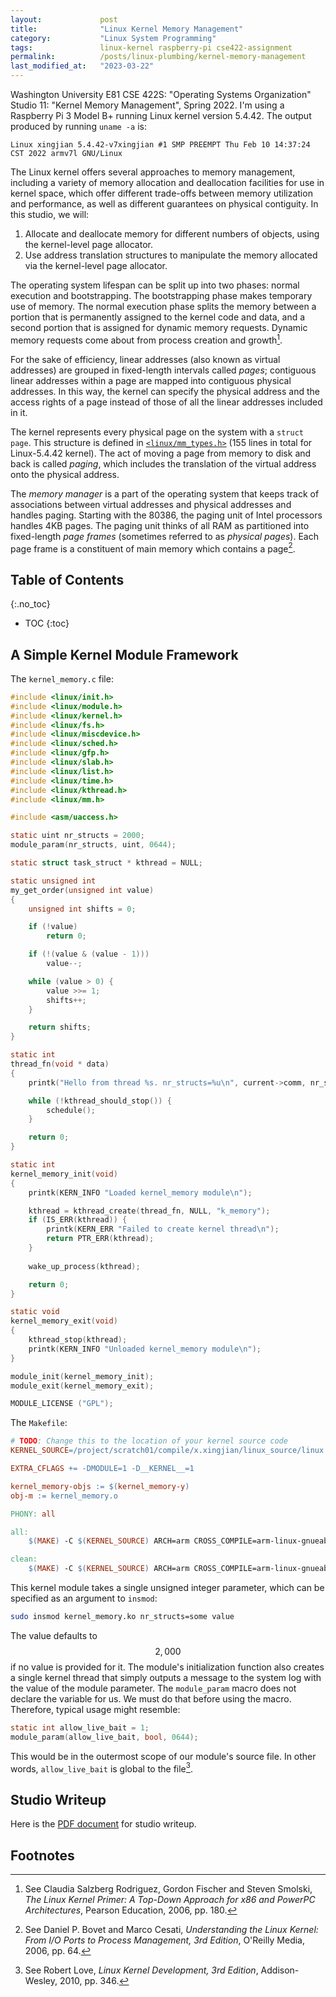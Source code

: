 ```yaml
---
layout:             post
title:              "Linux Kernel Memory Management"
category:           "Linux System Programming"
tags:               linux-kernel raspberry-pi cse422-assignment
permalink:          /posts/linux-plumbing/kernel-memory-management
last_modified_at:   "2023-03-22"
---
```


Washington University E81 CSE 422S: "Operating Systems Organization" Studio 11: "Kernel Memory Management", Spring 2022. I'm using a Raspberry Pi 3 Model B+ running Linux kernel version 5.4.42. The output produced by running `uname -a` is:

```console
Linux xingjian 5.4.42-v7xingjian #1 SMP PREEMPT Thu Feb 10 14:37:24 CST 2022 armv7l GNU/Linux
```

The Linux kernel offers several approaches to memory management, including a variety of memory allocation and deallocation facilities for use in kernel space, which offer different trade-offs between memory utilization and performance, as well as different guarantees on physical contiguity. In this studio, we will:
1. Allocate and deallocate memory for different numbers of objects, using the kernel-level page allocator.
2. Use address translation structures to manipulate the memory allocated via the kernel-level page allocator.

<!-- excerpt-end -->

The operating system lifespan can be split up into two phases: normal execution and bootstrapping. The bootstrapping phase makes temporary use of memory. The normal execution phase splits the memory between a portion that is permanently assigned to the kernel code and data, and a second portion that is assigned for dynamic memory requests. Dynamic memory requests come about from process creation and growth[^1].

For the sake of efficiency, linear addresses (also known as virtual addresses) are grouped in fixed-length intervals called *pages*; contiguous linear addresses within a page are mapped into contiguous physical addresses. In this way, the kernel can specify the physical address and the access rights of a page instead of those of all the linear addresses included in it.

The kernel represents every physical page on the system with a `struct page`. This structure is defined in [`<linux/mm_types.h>`](https://elixir.bootlin.com/linux/v5.4.42/source/include/linux/mm_types.h) (155 lines in total for Linux-5.4.42 kernel). The act of moving a page from memory to disk and back is called *paging*, which includes the translation of the virtual address onto the physical address.

The *memory manager* is a part of the operating system that keeps track of associations between virtual addresses and physical addresses and handles paging. Starting with the 80386, the paging unit of Intel processors handles 4KB pages. The paging unit thinks of all RAM as partitioned into fixed-length *page frames* (sometimes referred to as *physical pages*). Each page frame is a constituent of main memory which contains a page[^2].

## Table of Contents
{:.no_toc}
* TOC 
{:toc}

## A Simple Kernel Module Framework

The `kernel_memory.c` file:

```c
#include <linux/init.h>
#include <linux/module.h>
#include <linux/kernel.h>
#include <linux/fs.h>
#include <linux/miscdevice.h>
#include <linux/sched.h>
#include <linux/gfp.h>
#include <linux/slab.h>
#include <linux/list.h>
#include <linux/time.h>
#include <linux/kthread.h>
#include <linux/mm.h>

#include <asm/uaccess.h>

static uint nr_structs = 2000;
module_param(nr_structs, uint, 0644); 

static struct task_struct * kthread = NULL;

static unsigned int
my_get_order(unsigned int value)
{
    unsigned int shifts = 0;

    if (!value)
        return 0;

    if (!(value & (value - 1)))
        value--;

    while (value > 0) {
        value >>= 1;
        shifts++;
    }

    return shifts;
}

static int
thread_fn(void * data)
{
    printk("Hello from thread %s. nr_structs=%u\n", current->comm, nr_structs);

    while (!kthread_should_stop()) {
        schedule();
    }

    return 0;
}

static int
kernel_memory_init(void)
{
    printk(KERN_INFO "Loaded kernel_memory module\n");

    kthread = kthread_create(thread_fn, NULL, "k_memory");
    if (IS_ERR(kthread)) {
        printk(KERN_ERR "Failed to create kernel thread\n");
        return PTR_ERR(kthread);
    }
    
    wake_up_process(kthread);

    return 0;
}

static void 
kernel_memory_exit(void)
{
    kthread_stop(kthread);
    printk(KERN_INFO "Unloaded kernel_memory module\n");
}

module_init(kernel_memory_init);
module_exit(kernel_memory_exit);

MODULE_LICENSE ("GPL");
```

The `Makefile`:

```makefile
# TODO: Change this to the location of your kernel source code
KERNEL_SOURCE=/project/scratch01/compile/x.xingjian/linux_source/linux

EXTRA_CFLAGS += -DMODULE=1 -D__KERNEL__=1

kernel_memory-objs := $(kernel_memory-y)
obj-m := kernel_memory.o

PHONY: all

all:
	$(MAKE) -C $(KERNEL_SOURCE) ARCH=arm CROSS_COMPILE=arm-linux-gnueabihf- M=$(PWD) modules

clean:
	$(MAKE) -C $(KERNEL_SOURCE) ARCH=arm CROSS_COMPILE=arm-linux-gnueabihf- M=$(PWD) clean
```

This kernel module takes a single unsigned integer parameter, which can be specified as an argument to `insmod`:

```bash
sudo insmod kernel_memory.ko nr_structs=some value
```

The value defaults to $$2,000$$ if no value is provided for it. The module's initialization function also creates a single kernel thread that simply outputs a message to the system log with the value of the module parameter. The `module_param` macro does not declare the variable for us. We must do that before using the macro. Therefore, typical usage might resemble:

```c
static int allow_live_bait = 1;
module_param(allow_live_bait, bool, 0644);
```

This would be in the outermost scope of our module's source file. In other words, `allow_live_bait` is global to the file[^3].

## Studio Writeup

<p>Here is the <a href="https://xyxj1024.github.io/assets/download/cse422s-studio11-writeup.pdf">PDF document</a> for studio writeup.</p>

## Footnotes

[^1]: See Claudia Salzberg Rodriguez, Gordon Fischer and Steven Smolski, *The Linux Kernel Primer: A Top-Down Approach for x86 and PowerPC Architectures*, Pearson Education, 2006, pp. 180.

[^2]: See Daniel P. Bovet and Marco Cesati, *Understanding the Linux Kernel: From I/O Ports to Process Management, 3rd Edition*, O'Reilly Media, 2006, pp. 64.

[^3]: See Robert Love, *Linux Kernel Development, 3rd Edition*, Addison-Wesley, 2010, pp. 346.